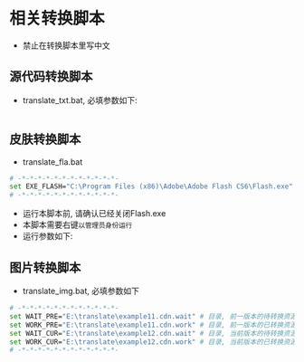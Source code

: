 # 相关转换脚本

* 禁止在转换脚本里写中文

## 源代码转换脚本

* translate_txt.bat, 必填参数如下:

```bash

```

## 皮肤转换脚本

* translate_fla.bat


```bash
# -*-*-*-*-*-*-*-*-*-*-*-*-
set EXE_FLASH="C:\Program Files (x86)\Adobe\Adobe Flash CS6\Flash.exe"
# -*-*-*-*-*-*-*-*-*-*-*-*-
```

* 运行本脚本前, 请确认已经关闭Flash.exe
* 本脚本需要右键`以管理员身份运行`
* 运行参数如下:

## 图片转换脚本

* translate_img.bat, 必填参数如下

```bash
# -*-*-*-*-*-*-*-*-*-*-*-*-
set WAIT_PRE="E:\translate\example11.cdn.wait" # 目录, 前一版本的待转换资源
set WORK_PRE="E:\translate\example11.cdn.work" # 目录, 前一版本的已转换资源
set WAIT_CUR="E:\translate\example12.cdn.wait" # 目录, 当前版本的待转换资源
set WORK_CUR="E:\translate\example12.cdn.work" # 目录, 当前版本的已转换资源
# -*-*-*-*-*-*-*-*-*-*-*-*-
```
